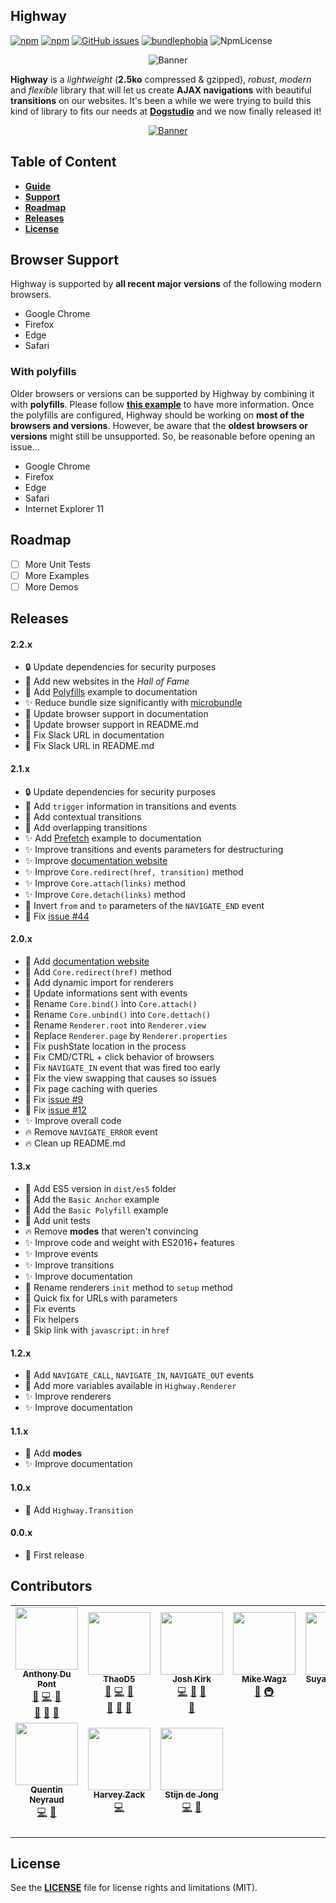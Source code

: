 ## Highway
[![npm](https://img.shields.io/npm/v/@dogstudio/highway.svg)](https://www.npmjs.com/package/@dogstudio/highway)
[![npm](https://img.shields.io/npm/dt/@dogstudio/highway.svg)](https://www.npmjs.com/package/@dogstudio/highway)
[![GitHub issues](https://img.shields.io/github/issues-raw/Dogstudio/highway.svg)](https://github.com/Dogstudio/highway/issues)
[![bundlephobia](https://img.shields.io/bundlephobia/minzip/@dogstudio/highway?label=bundle%20size)](https://bundlephobia.com/result?p=@dogstudio/highway)
![NpmLicense](https://img.shields.io/npm/l/@dogstudio/highway.svg)

<p align="center"><img src="https://i.imgur.com/SNk3YwV.png" alt="Banner" /></p>

**Highway** is a *lightweight* (**2.5ko** compressed & gzipped), *robust*, *modern* and *flexible* library that will let us create **AJAX navigations** with beautiful **transitions** on our websites. It's been a while we were trying to build this kind of library to fits our needs at [**Dogstudio**](https://www.dogstudio.co) and we now finally released it!

<p align="center"><a href="https://join.slack.com/t/highway-lib/shared_invite/zt-60jkz5kh-defbgkYYTclu609sUAEN3Q"target="_blank"><img src="https://i.imgur.com/4nWCfju.png" alt="Banner" /></a></p>

## Table of Content

- [**Guide**](https://dogstudio.github.io/highway/)
- [**Support**](https://github.com/Dogstudio/highway#browser-support)
- [**Roadmap**](https://github.com/Dogstudio/highway#roadmap)
- [**Releases**](https://github.com/Dogstudio/highway#releases)
- [**License**](https://github.com/Dogstudio/highway#license)

## Browser Support

Highway is supported by **all recent major versions** of the following modern browsers.

- Google Chrome
- Firefox
- Edge
- Safari

### With polyfills
Older browsers or versions can be supported by Highway by combining it with **polyfills**. Please follow [**this example**](https://highway.js.org/examples/polyfills.html) to have more information. Once the polyfills are configured, Highway should be working on **most of the browsers and versions**. However, be aware that the **oldest browsers or versions** might still be unsupported. So, be reasonable before opening an issue...</p>

- Google Chrome
- Firefox
- Edge
- Safari
- Internet Explorer 11

## Roadmap

- [ ] More Unit Tests
- [ ] More Examples
- [ ] More Demos

## Releases
#### 2.2.x

- :lock: Update dependencies for security purposes
- :tada: Add new websites in the *Hall of Fame*
- :tada: Add [Polyfills](https://highway.js.org/examples/polyfills.html) example to documentation
- :sparkles: Reduce bundle size significantly with [microbundle](https://github.com/developit/microbundle)
- :art: Update browser support in documentation
- :art: Update browser support in README.md
- :bug: Fix Slack URL in documentation
- :bug: Fix Slack URL in README.md

#### 2.1.x

- :lock: Update dependencies for security purposes
- :tada: Add `trigger` information in transitions and events
- :tada: Add contextual transitions
- :tada: Add overlapping transitions
- :sparkles: Add [Prefetch](https://highway.js.org/examples/prefetch.html) example to documentation
- :sparkles: Improve transitions and events parameters for destructuring
- :sparkles: Improve [documentation website](https://highway.js.org)
- :sparkles: Improve `Core.redirect(href, transition)` method
- :sparkles: Improve `Core.attach(links)` method
- :sparkles: Improve `Core.detach(links)` method
- :art: Invert `from` and `to` parameters of the `NAVIGATE_END` event
- :bug: Fix [issue #44](https://github.com/Dogstudio/highway/issues/44)

#### 2.0.x

- :tada: Add [documentation website](https://highway.js.org)
- :tada: Add `Core.redirect(href)` method
- :tada: Add dynamic import for renderers
- :art: Update informations sent with events
- :art: Rename `Core.bind()` into `Core.attach()`
- :art: Rename `Core.unbind()` into `Core.dettach()`
- :art: Rename `Renderer.root` into `Renderer.view`
- :art: Replace `Renderer.page` by `Renderer.properties`
- :bug: Fix pushState location in the process
- :bug: Fix CMD/CTRL + click behavior of browsers
- :bug: Fix `NAVIGATE_IN` event that was fired too early
- :bug: Fix the view swapping that causes so issues
- :bug: Fix page caching with queries
- :bug: Fix [issue #9](https://github.com/Dogstudio/highway/issues/9)
- :bug: Fix [issue #12](https://github.com/Dogstudio/highway/issues/12)
- :sparkles: Improve overall code
- :fire: Remove `NAVIGATE_ERROR` event
- :fire: Clean up README.md

#### 1.3.x

- :tada: Add ES5 version in `dist/es5` folder
- :tada: Add the `Basic Anchor` example
- :tada: Add the `Basic Polyfill` example
- :tada: Add unit tests
- :fire: Remove **modes** that weren't convincing
- :sparkles: Improve code and weight with ES2016+ features
- :sparkles: Improve events
- :sparkles: Improve transitions
- :sparkles: Improve documentation
- :art: Rename renderers `init` method to `setup` method
- :bug: Quick fix for URLs with parameters
- :bug: Fix events
- :bug: Fix helpers
- :bug: Skip link with `javascript:` in `href`

#### 1.2.x

- :tada: Add `NAVIGATE_CALL`, `NAVIGATE_IN`, `NAVIGATE_OUT` events
- :tada: Add more variables available in `Highway.Renderer`
- :sparkles: Improve renderers
- :sparkles: Improve documentation

#### 1.1.x

- :tada: Add **modes**
- :sparkles: Improve documentation

#### 1.0.x

- :tada: Add `Highway.Transition`

#### 0.0.x

- :rocket: First release

## Contributors


<!-- ALL-CONTRIBUTORS-LIST:START - Do not remove or modify this section -->
<!-- prettier-ignore-start -->
<!-- markdownlint-disable -->
<table>
  <tr>
    <td align="center"><a href="https://twitter.com/Anthodpnt"><img src="https://avatars3.githubusercontent.com/u/6245705?v=4" width="100px;" alt=""/><br /><sub><b>Anthony Du Pont</b></sub></a><br /><a href="#question-Anthodpnt" title="Answering Questions">💬</a> <a href="https://github.com/Dogstudio/highway/commits?author=Anthodpnt" title="Code">💻</a> <a href="https://github.com/Dogstudio/highway/commits?author=Anthodpnt" title="Documentation">📖</a><br /> <a href="#ideas-Anthodpnt" title="Ideas, Planning, & Feedback">🤔</a> <a href="#maintenance-Anthodpnt" title="Maintenance">🚧</a> <a href="https://github.com/Dogstudio/highway/pulls?q=is%3Apr+reviewed-by%3AAnthodpnt" title="Reviewed Pull Requests">👀</a></td>
    <td align="center"><a href="https://github.com/ThaoD5"><img src="https://avatars3.githubusercontent.com/u/10233610?v=4" width="100px;" alt=""/><br /><sub><b>ThaoD5</b></sub></a><br /><a href="#question-ThaoD5" title="Answering Questions">💬</a> <a href="https://github.com/Dogstudio/highway/commits?author=ThaoD5" title="Code">💻</a> <a href="https://github.com/Dogstudio/highway/commits?author=ThaoD5" title="Documentation">📖</a><br /> <a href="#ideas-ThaoD5" title="Ideas, Planning, & Feedback">🤔</a> <a href="#maintenance-ThaoD5" title="Maintenance">🚧</a> <a href="https://github.com/Dogstudio/highway/pulls?q=is%3Apr+reviewed-by%3AThaoD5" title="Reviewed Pull Requests">👀</a></td>
    <td align="center"><a href="https://twitter.com/joshgkirk"><img src="https://avatars1.githubusercontent.com/u/28448851?v=4" width="100px;" alt=""/><br /><sub><b>Josh Kirk</b></sub></a><br /><a href="https://github.com/Dogstudio/highway/commits?author=joshgkirk" title="Code">💻</a> <a href="https://github.com/Dogstudio/highway/commits?author=joshgkirk" title="Documentation">📖</a> <a href="#ideas-joshgkirk" title="Ideas, Planning, & Feedback">🤔</a><br /> <a href="#maintenance-joshgkirk" title="Maintenance">🚧</a></td>
    <td align="center"><a href="https://selfaware.studio"><img src="https://avatars2.githubusercontent.com/u/12376535?v=4" width="100px;" alt=""/><br /><sub><b>Mike Wagz</b></sub></a><br /><a href="https://github.com/Dogstudio/highway/commits?author=mikehwagz" title="Documentation">📖</a> <a href="#infra-mikehwagz" title="Infrastructure (Hosting, Build-Tools, etc)">🚇</a><br /><br /></td>
    <td align="center"><a href="https://twitter.com/suyashpurwar06"><img src="https://avatars1.githubusercontent.com/u/33785844?v=4" width="100px;" alt=""/><br /><sub><b>Suyash Purwar</b></sub></a><br /><a href="https://github.com/Dogstudio/highway/commits?author=Suyash-Purwar" title="Code">💻</a> <a href="https://github.com/Dogstudio/highway/issues?q=author%3ASuyash-Purwar" title="Bug reports">🐛</a><br /><br /></td>
    <td align="center"><a href="http://davidelanfranchi.com"><img src="https://avatars1.githubusercontent.com/u/13507672?v=4" width="100px;" alt=""/><br /><sub><b>Davide Lanfranchi</b></sub></a><br /><a href="#content-davidelanfranchi" title="Content">🖋</a><br /><br /></td>
    <td align="center"><a href="http://www.fabioquarantini.com"><img src="https://avatars3.githubusercontent.com/u/425733?v=4" width="100px;" alt=""/><br /><sub><b>Fabio Quarantini</b></sub></a><br /><a href="https://github.com/Dogstudio/highway/commits?author=fabioquarantini" title="Code">💻</a> <a href="https://github.com/Dogstudio/highway/issues?q=author%3Afabioquarantini" title="Bug reports">🐛</a><br /><br /></td>
  </tr>
  <tr>
    <td align="center"><a href="http://www.quentinneyraud.fr"><img src="https://avatars2.githubusercontent.com/u/9378568?v=4" width="100px;" alt=""/><br /><sub><b>Quentin Neyraud</b></sub></a><br /><a href="https://github.com/Dogstudio/highway/commits?author=quentinneyraud" title="Code">💻</a> <a href="https://github.com/Dogstudio/highway/issues?q=author%3Aquentinneyraud" title="Bug reports">🐛</a><br /><br /></td>
    <td align="center"><a href="https://sleepy.im"><img src="https://avatars0.githubusercontent.com/u/5907357?v=4" width="100px;" alt=""/><br /><sub><b>Harvey Zack</b></sub></a><br /><a href="https://github.com/Dogstudio/highway/commits?author=zhw2590582" title="Code">💻</a><br /><br /></td>
    <td align="center"><a href="https://stuur.men"><img src="https://avatars1.githubusercontent.com/u/1932851?v=4" width="100px;" alt=""/><br /><sub><b>Stijn de Jong</b></sub></a><br /><a href="https://github.com/Dogstudio/highway/commits?author=deJong" title="Code">💻</a> <a href="https://github.com/Dogstudio/highway/issues?q=author%3AdeJong" title="Bug reports">🐛</a><br /><br /></td>
  </tr>
</table>
<!-- markdownlint-enable -->
<!-- prettier-ignore-end -->
<!-- ALL-CONTRIBUTORS-LIST:END -->

## License

See the [**LICENSE**](https://github.com/Dogstudio/highway/blob/master/LICENSE) file for license rights and limitations (MIT).

